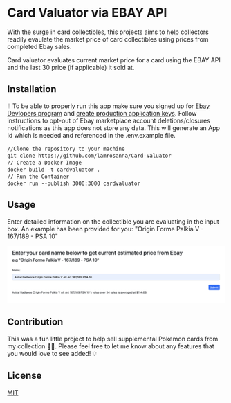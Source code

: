# Card Valuator via EBAY API

With the surge in card collectibles, this projects aims to help collectors readily evaulate the market price of card collectibles using prices from completed Ebay sales. 

Card valuator evaluates current market price for a card using the EBAY API and the last 30 price (if applicable) it sold at.

## Installation

:bangbang: To be able to properly run this app make sure you signed up for [Ebay Devlopers program](https://developer.ebay.com/) and [create production application keys](https://developer.ebay.com/api-docs/static/gs_create-the-ebay-api-keysets.html). Follow instructions to opt-out of Ebay marketplace account deletions/closures notifications as this app does not store any data. This will generate an App Id which is needed and referenced in the .env.example file. 

```
//Clone the repository to your machine
git clone https://github.com/lamrosanna/Card-Valuator
// Create a Docker Image
docker build -t cardvaluator .
// Run the Container
docker run --publish 3000:3000 cardvaluator
```

## Usage

Enter detailed information on the collectible you are evaluating in the input box. An example has been provided for you: "Origin Forme Palkia V - 167/189 - PSA 10" 

![Ebay_valuer_screenshot](/public/ebay_valuer.png?raw=true "Provided Screenshot")

## Contribution 

This was a fun little project to help sell supplemental Pokemon cards from my collection :woman_shrugging:. Please feel free to let me know about any features that you would love to see added! :bulb:

## License

[MIT](https://choosealicense.com/licenses/mit/)